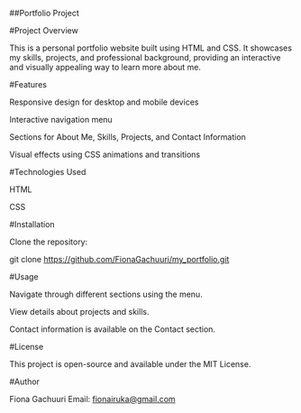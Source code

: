 ##Portfolio Project

#Project Overview

This is a personal portfolio website built using HTML and CSS. It showcases my skills, projects, and professional background, providing an interactive and visually appealing way to learn more about me.

#Features

Responsive design for desktop and mobile devices

Interactive navigation menu

Sections for About Me, Skills, Projects, and Contact Information

Visual effects using CSS animations and transitions

#Technologies Used

HTML

CSS

#Installation

Clone the repository:

git clone <https://github.com/FionaGachuuri/my_portfolio.git>

#Usage

Navigate through different sections using the menu.

View details about projects and skills.

Contact information is available on the Contact section.

#License

This project is open-source and available under the MIT License.

#Author

Fiona Gachuuri
Email: fionairuka@gmail.com
